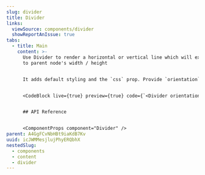 ```yaml
---
slug: divider
title: Divider
links:
  viewSource: components/divider
  showReportAnIssue: true
tabs:
  - title: Main
    content: >-
      Use Divider to render a horizontal or vertical line which will extend
      to parent node's width / height


      It adds default styling and the `css` prop. Provide `orientation` as `horizontal` or `vertical` to achieve desirable output


      <CodeBlock live={true} preview={true} code={`<Divider orientation="vertical"/>`} language={"tsx"} />


      ## API Reference


      <ComponentProps component="Divider" />
parent: A4GgFCvNbHBt9iaKdB7Kv
uuid: icJWMMesjlujPhyERQbhX
nestedSlug:
  - components
  - content
  - divider
---
```


